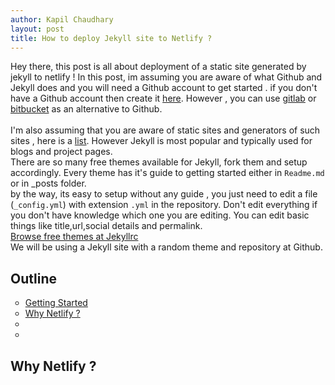 ```yaml
---
author: Kapil Chaudhary
layout: post
title: How to deploy Jekyll site to Netlify ?
---
```

Hey there, this post is all about deployment of a static site generated by jekyll to netlify !
In this post, im assuming you are aware of what Github and Jekyll does and you will need a Github account to get started . if you don't have a Github account then create it [here](//github.com). However , you can use [gitlab](//gitlab.com) or [bitbucket](//bitbucket.com) as an alternative to Github.<br />
<br />I'm also assuming that you are aware of static sites and generators of such sites , here is a [list](//staticgen.com). However Jekyll is most popular and typically used for blogs and project pages. <br />
There are so many free themes available for Jekyll, fork them  and setup accordingly. Every theme has it's guide to getting started either in <code>Readme.md</code> or in </code>_posts</code> folder.<br />by the way, its easy to setup without any guide , you just need to edit a file (<code>_config.yml</code>) with extension <code>.yml</code> in the repository. Don't edit everything if you don't have knowledge which one you are editing. You can edit basic things like title,url,social details and permalink. <br />
[Browse free themes at Jekyllrc](//themes.jekyllrc.org)<br />
We will be using a Jekyll site with a random theme and repository at Github.  
<section>
<h2>Outline</h2>
<ul type="circle">
<li><a href="#start">Getting Started</a></li>
<li><a href="#why netlify">Why Netlify ?</a></li>
<li></li>
<li></li>
</ul>
</section>
<section>
<h2 id="why netlify">Why Netlify ?</h2>
<p></p>
</section>

